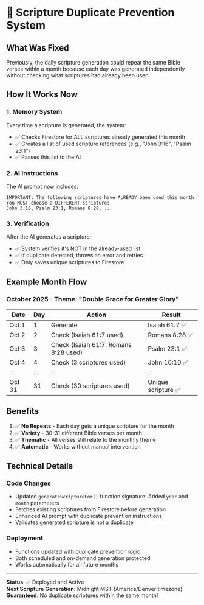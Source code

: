 # 🔄 Scripture Duplicate Prevention System

## What Was Fixed

Previously, the daily scripture generation could repeat the same Bible verses within a month because each day was generated independently without checking what scriptures had already been used.

## How It Works Now

### 1. **Memory System**
Every time a scripture is generated, the system:
- ✅ Checks Firestore for ALL scriptures already generated this month
- ✅ Creates a list of used scripture references (e.g., "John 3:16", "Psalm 23:1")
- ✅ Passes this list to the AI

### 2. **AI Instructions**
The AI prompt now includes:
```
IMPORTANT: The following scriptures have ALREADY been used this month. 
You MUST choose a DIFFERENT scripture:
John 3:16, Psalm 23:1, Romans 8:28, ...
```

### 3. **Verification**
After the AI generates a scripture:
- ✅ System verifies it's NOT in the already-used list
- ✅ If duplicate detected, throws an error and retries
- ✅ Only saves unique scriptures to Firestore

## Example Month Flow

### October 2025 - Theme: "Double Grace for Greater Glory"

| Date | Day | Action | Result |
|------|-----|--------|--------|
| Oct 1 | 1 | Generate | Isaiah 61:7 ✅ |
| Oct 2 | 2 | Check (Isaiah 61:7 used) | Romans 8:28 ✅ |
| Oct 3 | 3 | Check (Isaiah 61:7, Romans 8:28 used) | Psalm 23:1 ✅ |
| Oct 4 | 4 | Check (3 scriptures used) | John 10:10 ✅ |
| ... | ... | ... | ... |
| Oct 31 | 31 | Check (30 scriptures used) | Unique scripture ✅ |

## Benefits

1. ✅ **No Repeats** - Each day gets a unique scripture for the month
2. ✅ **Variety** - 30-31 different Bible verses per month
3. ✅ **Thematic** - All verses still relate to the monthly theme
4. ✅ **Automatic** - Works without manual intervention

## Technical Details

### Code Changes
- Updated `generateScriptureFor()` function signature: Added `year` and `month` parameters
- Fetches existing scriptures from Firestore before generation
- Enhanced AI prompt with duplicate prevention instructions
- Validates generated scripture is not a duplicate

### Deployment
- Functions updated with duplicate prevention logic
- Both scheduled and on-demand generation protected
- Works automatically for all future months

---

**Status**: ✅ Deployed and Active  
**Next Scripture Generation**: Midnight MST (America/Denver timezone)  
**Guaranteed**: No duplicate scriptures within the same month!
